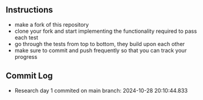 ## Instructions

- make a fork of this repository
- clone your fork and start implementing the functionality required to pass each test
- go through the tests from top to bottom, they build upon each other
- make sure to commit and push frequently so that you can track your progress
  
## Commit Log 
- Research day 1 commited on main branch: 2024-10-28 20:10:44.833
